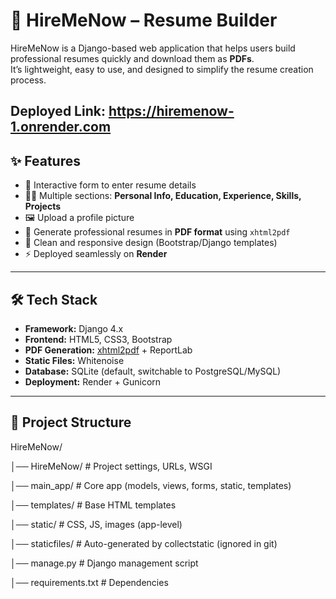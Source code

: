 # 📄 HireMeNow – Resume Builder

HireMeNow is a Django-based web application that helps users build professional resumes quickly and download them as **PDFs**.  
It’s lightweight, easy to use, and designed to simplify the resume creation process.

Deployed Link: https://hiremenow-1.onrender.com
---

## ✨ Features
- 📝 Interactive form to enter resume details  
- 👩‍💻 Multiple sections: **Personal Info, Education, Experience, Skills, Projects**  
- 🖼️ Upload a profile picture  
- 📑 Generate professional resumes in **PDF format** using `xhtml2pdf`  
- 🎨 Clean and responsive design (Bootstrap/Django templates)  
- ⚡ Deployed seamlessly on **Render**  

---

## 🛠️ Tech Stack
- **Framework:** Django 4.x  
- **Frontend:** HTML5, CSS3, Bootstrap  
- **PDF Generation:** [xhtml2pdf](https://github.com/xhtml2pdf/xhtml2pdf) + ReportLab  
- **Static Files:** Whitenoise  
- **Database:** SQLite (default, switchable to PostgreSQL/MySQL)  
- **Deployment:** Render + Gunicorn  

---

## 📂 Project Structure
HireMeNow/

│── HireMeNow/ # Project settings, URLs, WSGI

│── main_app/ # Core app (models, views, forms, static, templates)

│── templates/ # Base HTML templates

│── static/ # CSS, JS, images (app-level)

│── staticfiles/ # Auto-generated by collectstatic (ignored in git)

│── manage.py # Django management script

│── requirements.txt # Dependencies
